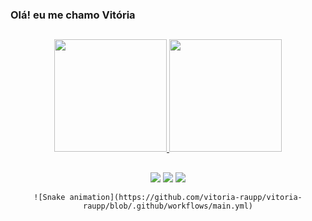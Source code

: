 ### Olá! eu me chamo Vitória 

##

<div align="center">
  <a href="https://github.com/vitoria-raupp">
  <img height="180em" src="https://github-readme-stats.vercel.app/api?username=vitoria-raupp&show_icons=true&theme=dark&include_all_commits=true&count_private=true"/>
  <img height="180em" src="https://github-readme-stats.vercel.app/api/top-langs/?username=vitoria-raupp&layout=compact&langs_count=7&theme=dark"/>
</div>
   
  ##
 
<div align="center"> 
  <a href="https://instagram.com/viraupp" target="_blank"><img src="https://img.shields.io/badge/-Instagram-%23E4405F?style=for-the-badge&logo=instagram&logoColor=white" target="_blank"></a>
  <a href = "mailto:vitoriaraupp0@gmail.com"><img src="https://img.shields.io/badge/-Gmail-%23333?style=for-the-badge&logo=gmail&logoColor=white" target="_blank"></a>
  <a href="https://www.linkedin.com/in/vitoriaraupp/" target="_blank"><img src="https://img.shields.io/badge/-LinkedIn-%230077B5?style=for-the-badge&logo=linkedin&logoColor=white" target="_blank"></a> 
 
    ![Snake animation](https://github.com/vitoria-raupp/vitoria-raupp/blob/.github/workflows/main.yml)
</div>
